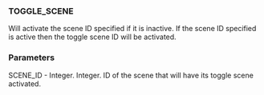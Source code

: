 ### TOGGLE\_SCENE

Will activate the scene ID specified if it is inactive. If the scene ID specified is active then the toggle scene ID will be activated.


### Parameters

SCENE\_ID - Integer. Integer. ID of the scene that will have its toggle scene activated.